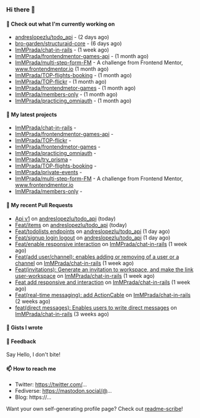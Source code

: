 ### Hi there 👋

#### 👷 Check out what I'm currently working on

- [andreslopezlu/todo_api](https://github.com/andreslopezlu/todo_api) -  (2 days ago)
- [bro-garden/structuraid-core](https://github.com/bro-garden/structuraid-core) -  (6 days ago)
- [ImMPrada/chat-in-rails](https://github.com/ImMPrada/chat-in-rails) -  (1 week ago)
- [ImMPrada/frontendmentor-games-api](https://github.com/ImMPrada/frontendmentor-games-api) -  (1 month ago)
- [ImMPrada/multi-step-form-FM](https://github.com/ImMPrada/multi-step-form-FM) - A challenge from Frontend Mentor, www.frontendmentor.io (1 month ago)
- [ImMPrada/TOP-flights-booking](https://github.com/ImMPrada/TOP-flights-booking) -  (1 month ago)
- [ImMPrada/TOP-flickr](https://github.com/ImMPrada/TOP-flickr) -  (1 month ago)
- [ImMPrada/frontendmetor-games](https://github.com/ImMPrada/frontendmetor-games) -  (1 month ago)
- [ImMPrada/members-only](https://github.com/ImMPrada/members-only) -  (1 month ago)
- [ImMPrada/practicing_omniauth](https://github.com/ImMPrada/practicing_omniauth) -  (1 month ago)

#### 🌱 My latest projects

- [ImMPrada/chat-in-rails](https://github.com/ImMPrada/chat-in-rails) - 
- [ImMPrada/frontendmentor-games-api](https://github.com/ImMPrada/frontendmentor-games-api) - 
- [ImMPrada/TOP-flickr](https://github.com/ImMPrada/TOP-flickr) - 
- [ImMPrada/frontendmetor-games](https://github.com/ImMPrada/frontendmetor-games) - 
- [ImMPrada/practicing_omniauth](https://github.com/ImMPrada/practicing_omniauth) - 
- [ImMPrada/try_prisma](https://github.com/ImMPrada/try_prisma) - 
- [ImMPrada/TOP-flights-booking](https://github.com/ImMPrada/TOP-flights-booking) - 
- [ImMPrada/private-events](https://github.com/ImMPrada/private-events) - 
- [ImMPrada/multi-step-form-FM](https://github.com/ImMPrada/multi-step-form-FM) - A challenge from Frontend Mentor, www.frontendmentor.io
- [ImMPrada/members-only](https://github.com/ImMPrada/members-only) - 

#### 🔨 My recent Pull Requests

- [Api v1](https://github.com/andreslopezlu/todo_api/pull/4) on [andreslopezlu/todo_api](https://github.com/andreslopezlu/todo_api) (today)
- [Feat/items](https://github.com/andreslopezlu/todo_api/pull/3) on [andreslopezlu/todo_api](https://github.com/andreslopezlu/todo_api) (today)
- [Feat/todolists endpoints](https://github.com/andreslopezlu/todo_api/pull/2) on [andreslopezlu/todo_api](https://github.com/andreslopezlu/todo_api) (1 day ago)
- [Feat/signup login logout](https://github.com/andreslopezlu/todo_api/pull/1) on [andreslopezlu/todo_api](https://github.com/andreslopezlu/todo_api) (1 day ago)
- [Feat/enable responsive interaction](https://github.com/ImMPrada/chat-in-rails/pull/11) on [ImMPrada/chat-in-rails](https://github.com/ImMPrada/chat-in-rails) (1 week ago)
- [Feat(add user/channel): enables adding or removing of a user or a channel](https://github.com/ImMPrada/chat-in-rails/pull/10) on [ImMPrada/chat-in-rails](https://github.com/ImMPrada/chat-in-rails) (1 week ago)
- [Feat(invitations): Generate an invitation to workspace, and make the link user-workspace](https://github.com/ImMPrada/chat-in-rails/pull/9) on [ImMPrada/chat-in-rails](https://github.com/ImMPrada/chat-in-rails) (1 week ago)
- [Feat add responsive and interaction](https://github.com/ImMPrada/chat-in-rails/pull/8) on [ImMPrada/chat-in-rails](https://github.com/ImMPrada/chat-in-rails) (1 week ago)
- [Feat(real-time messaging): add ActionCable](https://github.com/ImMPrada/chat-in-rails/pull/7) on [ImMPrada/chat-in-rails](https://github.com/ImMPrada/chat-in-rails) (2 weeks ago)
- [feat(direct messages): Enables users to write direct messages](https://github.com/ImMPrada/chat-in-rails/pull/6) on [ImMPrada/chat-in-rails](https://github.com/ImMPrada/chat-in-rails) (3 weeks ago)

#### 📓 Gists I wrote



#### 💬 Feedback

Say Hello, I don't bite!

#### 📫 How to reach me

- Twitter: https://twitter.com/...
- Fediverse: https://mastodon.social/@...
- Blog: https://...

Want your own self-generating profile page? Check out [readme-scribe](https://github.com/muesli/readme-scribe)!
